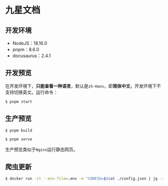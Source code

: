 # 九星文档

## 开发环境

- NodeJS：18.16.0
- pnpm：8.6.0
- docusaurus：2.4.1

## 开发预览

在开发环境下，**只能查看一种语言**，默认是`zh-Hans`，即**简体中文**。开发环境下不支持切换英文。运行命令：

```bash
$ pnpm start
```

## 生产预览

```bash
$ pnpm build

$ pnpm serve
```

生产预览类似于`Nginx`运行静态网页。

## 爬虫更新

```bash
$ docker run -it --env-file=.env -e "CONFIG=$(cat ./config.json | jq -r tostring)" algolia/docsearch-scraper
```